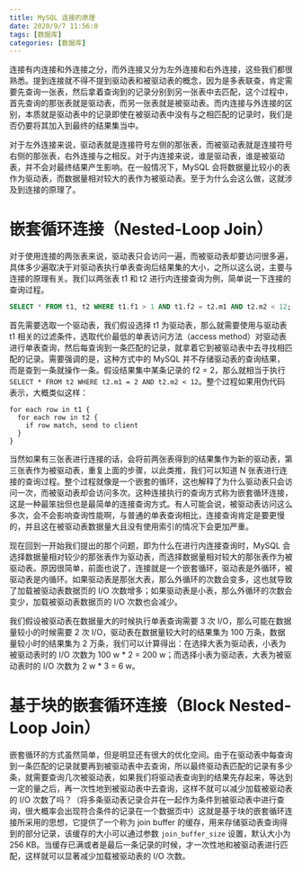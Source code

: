 ```yaml
---
title: MySQL 连接的原理
date: 2020/9/7 11:56:0
tags: [数据库]
categories: [数据库]
---
```


连接有内连接和外连接之分，而外连接又分为左外连接和右外连接，这些我们都很熟悉。提到连接就不得不提到驱动表和被驱动表的概念，因为是多表联查，肯定需要先查询一张表，然后拿着查询到的记录分别到另一张表中去匹配，这个过程中，首先查询的那张表就是驱动表，而另一张表就是被驱动表。而内连接与外连接的区别，本质就是驱动表中的记录即使在被驱动表中没有与之相匹配的记录时，我们是否仍要将其加入到最终的结果集当中。

<!--more-->

对于左外连接来说，驱动表就是连接符号左侧的那张表，而被驱动表就是连接符号右侧的那张表，右外连接与之相反。对于内连接来说，谁是驱动表，谁是被驱动表，并不会对最终结果产生影响。在一般情况下，MySQL 会将数据量比较小的表作为驱动表，而数据量相对较大的表作为被驱动表。至于为什么会这么做，这就涉及到连接的原理了。

# 嵌套循环连接（Nested-Loop Join）
对于使用连接的两张表来说，驱动表只会访问一遍，而被驱动表却要访问很多遍，具体多少遍取决于对驱动表执行单表查询后结果集的大小，之所以这么说，主要与连接的原理有关。我们以两张表 t1 和 t2 进行内连接查询为例，简单说一下连接的查询过程。

```sql
SELECT * FROM t1, t2 WHERE t1.f1 > 1 AND t1.f2 = t2.m1 AND t2.m2 < 12;
```

首先需要选取一个驱动表，我们假设选择 t1 为驱动表，那么就需要使用与驱动表 t1 相关的过滤条件，选取代价最低的单表访问方法（access method）对驱动表进行单表查询，然后每查询到一条匹配的记录，就拿着它到被驱动表中去寻找相匹配的记录。需要强调的是，这种方式中的 MySQL 并不存储驱动表的查询结果，而是查到一条就操作一条。假设结果集中某条记录的 f2 = 2，那么就相当于执行 `SELECT * FROM t2 WHERE t2.m1 = 2 AND t2.m2 < 12`。整个过程如果用伪代码表示，大概类似这样：

```
for each row in t1 {
  for each row in t2 {
    if row match, send to client
  }
}
```

当然如果有三张表进行连接的话，会将前两张表得到的结果集作为新的驱动表，第三张表作为被驱动表，重复上面的步骤，以此类推，我们可以知道 N 张表进行连接的查询过程。整个过程就像是一个嵌套的循环，这也解释了为什么驱动表只会访问一次，而被驱动表却会访问多次。这种连接执行的查询方式称为嵌套循环连接，这是一种最笨拙但也是最简单的连接查询方式。有人可能会说，被驱动表访问这么多次，会不会影响查询性能啊，与普通的单表查询相比，连接查询肯定是要更慢的，并且这在被驱动表数据量大且没有使用索引的情况下会更加严重。

现在回到一开始我们提出的那个问题，即为什么在进行内连接查询时，MySQL 会选择数据量相对较少的那张表作为驱动表，而选择数据量相对较大的那张表作为被驱动表。原因很简单，前面也说了，连接就是一个嵌套循环，驱动表是外循环，被驱动表是内循环。如果驱动表是那张大表，那么外循环的次数会变多，这也就导致了加载被驱动表数据页的 I/O 次数增多；如果驱动表是小表，那么外循环的次数会变少，加载被驱动表数据页的 I/O 次数也会减少。

我们假设被驱动表在数据量大的时候执行单表查询需要 3 次 I/O，那么可能在数据量较小的时候需要 2 次 I/O，驱动表在数据量较大时的结果集为 100 万条，数据量较小时的结果集为 2 万条，我们可以计算得出：在选择大表为驱动表，小表为被驱动表时的 I/O 次数为 100 w * 2 = 200 w；而选择小表为驱动表，大表为被驱动表时的 I/O 次数为 2 w * 3 = 6 w。

# 基于块的嵌套循环连接（Block Nested-Loop Join）
嵌套循环的方式虽然简单，但是明显还有很大的优化空间。由于在驱动表中每查询到一条匹配的记录就要再到被驱动表中去查询，所以最终驱动表匹配的记录有多少条，就需要查询几次被驱动表，如果我们将驱动表查询到的结果先存起来，等达到一定的量之后，再一次性地到被驱动表中去查询，这样不就可以减少加载被驱动表的 I/O 次数了吗？（将多条驱动表记录合并在一起作为条件到被驱动表中进行查询，很大概率会出现符合条件的记录在一个数据页中）这就是基于块的嵌套循环连接所采用的思想，它提供了一个称为 join buffer 的缓存，用来存储驱动表查询得到的部分记录，该缓存的大小可以通过参数 `join_buffer_size` 设置，默认大小为 256 KB。当缓存已满或者是最后一条记录的时候，才一次性地和被驱动表进行匹配，这样就可以显著减少加载被驱动表的 I/O 次数。